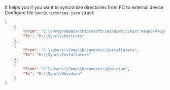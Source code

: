 It helps you if you want to syncronize directories from PC to external device
Configure file `SyncDirectories.json` struct:
```json
[
    {
        "From": "C:\\ProgramData\\Microsoft\\Windows\\Start Menu\\Programs",
        "To": "D:\\Sync\\shortcuts"
    },
    {
        "From": "C:\\Users\\Comp\\Documents\\Installators",
        "To": "D:\\Sync\\Installators"
    },
    {
        "From": "C:\\Users\\Comp\\Documents\\Obsidian",
        "To": "D:\\Sync\\Obsidian"
    }
]
```
